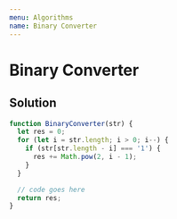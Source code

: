 ```yaml
---
menu: Algorithms
name: Binary Converter
---
```


# Binary Converter

## Solution

```javascript
function BinaryConverter(str) {
  let res = 0;
  for (let i = str.length; i > 0; i--) {
    if (str[str.length - i] === '1') {
      res += Math.pow(2, i - 1);
    }
  }

  // code goes here
  return res;
}
```
